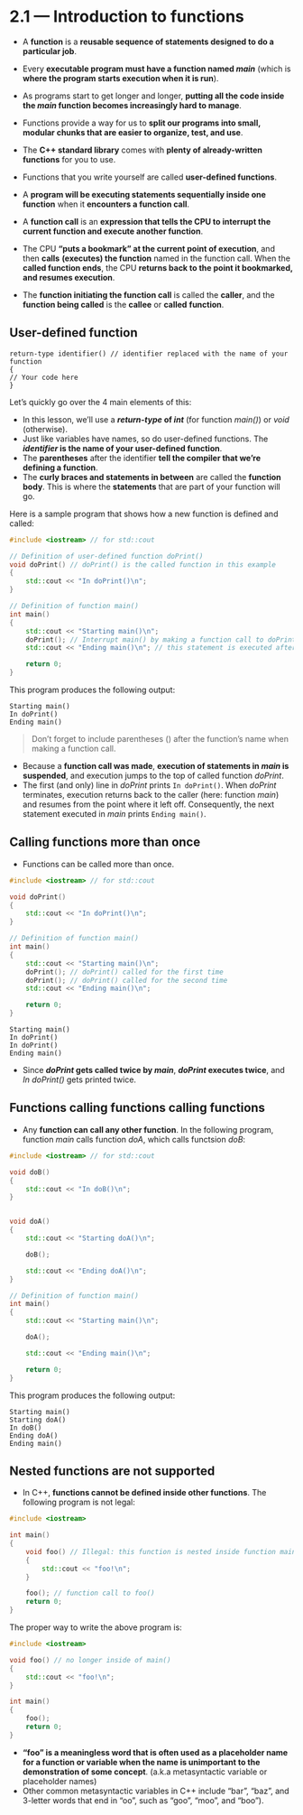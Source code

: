 # 2.1 — Introduction to functions

- A **function** is a **reusable sequence of statements designed to do a particular job**.

- Every **executable program must have a function named *main*** (which is **where the program starts execution when it is run**). 
- As programs start to get longer and longer, **putting all the code inside the *main* function becomes increasingly hard to manage**. 
- Functions provide a way for us to **split our programs into small, modular chunks that are easier to organize, test, and use**. 
- The **C++ standard library** comes with **plenty of already-written functions** for you to use.
- Functions that you write yourself are called **user-defined functions**.

- A **program will be executing statements sequentially inside one function** when it **encounters a function call**. 
- A **function call** is an **expression that tells the CPU to interrupt the current function and execute another function**. 
- The CPU **“puts a bookmark” at the current point of execution**, and then **calls** **(executes) the function** named in the function call. When the **called function ends**, the CPU **returns back to the point it bookmarked, and resumes execution**.

- The **function initiating the function call** is called the **caller**, and the **function being called** is the **callee** or **called** **function**.

## User-defined function

```
return-type identifier() // identifier replaced with the name of your function
{
// Your code here
}
```

Let’s quickly go over the 4 main elements of this:

- In this lesson, we’ll use a ***return-type* of *int*** (for function *main()*) or *void* (otherwise). 
- Just like variables have names, so do user-defined functions. The ***identifier* is the name of your user-defined function**.
- The **parentheses** after the identifier **tell the compiler that we’re defining a function**.
- The **curly braces and statements in between** are called the **function body**. This is where the **statements** that are part of your function will go.

Here is a sample program that shows how a new function is defined and called:

```cpp
#include <iostream> // for std::cout

// Definition of user-defined function doPrint()
void doPrint() // doPrint() is the called function in this example
{
    std::cout << "In doPrint()\n";
}

// Definition of function main()
int main()
{
    std::cout << "Starting main()\n";
    doPrint(); // Interrupt main() by making a function call to doPrint().  main() is the caller.
    std::cout << "Ending main()\n"; // this statement is executed after doPrint() ends

    return 0;
}
```

This program produces the following output:

```
Starting main()
In doPrint()
Ending main()
```

> Don’t forget to include parentheses () after the function’s name when making a function call.

- Because a **function call was made**, **execution of statements in *main* is suspended**, and execution jumps to the top of called function *doPrint*. 
- The first (and only) line in *doPrint* prints `In doPrint()`. When *doPrint* terminates, execution returns back to the caller (here: function *main*) and resumes from the point where it left off. Consequently, the next statement executed in *main* prints `Ending main()`.

## Calling functions more than once

- Functions can be called more than once. 

```cpp
#include <iostream> // for std::cout

void doPrint()
{
    std::cout << "In doPrint()\n";
}

// Definition of function main()
int main()
{
    std::cout << "Starting main()\n";
    doPrint(); // doPrint() called for the first time
    doPrint(); // doPrint() called for the second time
    std::cout << "Ending main()\n";

    return 0;
}
```

```
Starting main()
In doPrint()
In doPrint()
Ending main()
```

- Since ***doPrint* gets called twice by *main***, ***doPrint* executes twice**, and *In doPrint()* gets printed twice.

## Functions calling functions calling functions

- Any **function can call any other function**. In the following program, function *main* calls function *doA*, which calls functsion *doB*:

```cpp
#include <iostream> // for std::cout

void doB()
{
    std::cout << "In doB()\n";
}


void doA()
{
    std::cout << "Starting doA()\n";

    doB();

    std::cout << "Ending doA()\n";
}

// Definition of function main()
int main()
{
    std::cout << "Starting main()\n";

    doA();

    std::cout << "Ending main()\n";

    return 0;
}
```

This program produces the following output:

```
Starting main()
Starting doA()
In doB()
Ending doA()
Ending main()
```

## Nested functions are not supported

- In C++, **functions cannot be defined inside other functions**. The following program is not legal:

```cpp
#include <iostream>

int main()
{
    void foo() // Illegal: this function is nested inside function main()
    {
        std::cout << "foo!\n";
    }

    foo(); // function call to foo()
    return 0;
}
```

The proper way to write the above program is:

```cpp
#include <iostream>

void foo() // no longer inside of main()
{
    std::cout << "foo!\n";
}

int main()
{
    foo();
    return 0;
}
```

- **“foo” is a meaningless word that is often used as a placeholder name for a function or variable when the name is unimportant to the demonstration of some concept**. (a.k.a metasyntactic variable or placeholder names)
- Other common metasyntactic variables in C++ include “bar”, “baz”, and 3-letter words that end in “oo”, such as “goo”, “moo”, and “boo”).